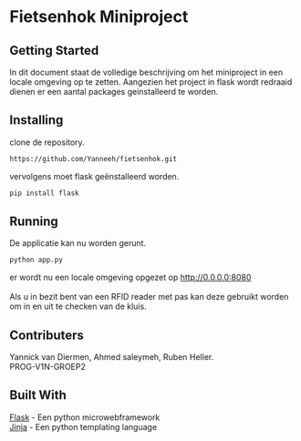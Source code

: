 # Fietsenhok Miniproject

## Getting Started
In dit document staat de volledige beschrijving om het miniproject in een locale omgeving op te zetten. Aangezien het project in flask wordt redraaid dienen er een aantal packages geinstalleerd te worden.

## Installing
clone de repository.
```html
https://github.com/Yanneeh/fietsenhok.git
```
vervolgens moet flask geënstalleerd worden.
```html
pip install flask
```
## Running
De applicatie kan nu worden gerunt.
```html
python app.py
```
er wordt nu een locale omgeving opgezet op 
http://0.0.0.0:8080<br><br>
Als u in bezit bent van een RFID reader met pas kan deze gebruikt worden om in en uit te checken van de kluis.

## Contributers
Yannick van Diermen,
Ahmed saleymeh,
Ruben Heller.<br>
PROG-V1N-GROEP2

## Built With
[Flask](http://flask.palletsprojects.com/en/1.1.x/) - Een python microwebframework<br>
[Jinja](https://jinja.palletsprojects.com/en/2.10.x/) - Een python templating language

